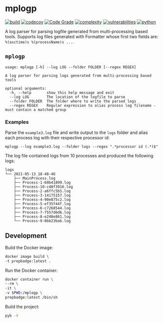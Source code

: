 # mplogp
[![build](https://github.com/soda480/mplogp/actions/workflows/main.yml/badge.svg)](https://github.com/soda480/mplogp/actions/workflows/main.yml)
[![codecov](https://codecov.io/gh/soda480/mplogp/branch/main/graph/badge.svg?token=GA62T7LDGK)](https://codecov.io/gh/soda480/mplogp)
[![Code Grade](https://www.code-inspector.com/project/22249/status/svg)](https://frontend.code-inspector.com/project/22249/dashboard)
[![complexity](https://img.shields.io/badge/complexity-Simple:%204-green)](https://radon.readthedocs.io/en/latest/api.html#module-radon.complexity)
[![vulnerabilities](https://img.shields.io/badge/vulnerabilities-None-green)](https://pypi.org/project/bandit/)
[![python](https://img.shields.io/badge/python-3.9-teal)](https://www.python.org/downloads/)

A log parser for parsing logfile generated from multi-processing based tools. Supports log files generated with Formatter whose first two fields are: `%(asctime)s %(processName)s ...`.


## `mplogp`
```
usage: mplogp [-h] --log LOG --folder FOLDER [--regex REGEX]

A log parser for parsing logs generated from multi-processing based tools

optional arguments:
  -h, --help       show this help message and exit
  --log LOG        The location of the logfile to parse
  --folder FOLDER  The folder where to write the parsed logs
  --regex REGEX    Regular expression to alias process log filename - must contain a matched group
```

### Examples
Parse the `example3.log` file and write output to the `logs` folder and alias each process log with their respective processor id:
```
mplogp --log example3.log --folder logs --regex ".*processor id (.*)$"
```
The log file contained logs from 10 processes and produced the following logs:
```
logs
└── 2021-05-13_18-48-46
    ├── MainProcess.log
    ├── Process-1-69b41899.log
    ├── Process-10-c40f3916.log
    ├── Process-2-a6ffc5b5.log
    ├── Process-3-14175157.log
    ├── Process-4-90e875c2.log
    ├── Process-5-ef35f44f.log
    ├── Process-6-c7268544.log
    ├── Process-7-7557d6d6.log
    ├── Process-8-e248e861.log
    └── Process-9-0bb23bab.log
```

## Development

Build the Docker image:
```bash
docker image build \
-t prepbadge:latest .
```

Run the Docker container:
```bash
docker container run \
--rm \
-it \
-v $PWD:/mplogp \
prepbadge:latest /bin/sh
```

Build the project:
```bash
pyb -X
```